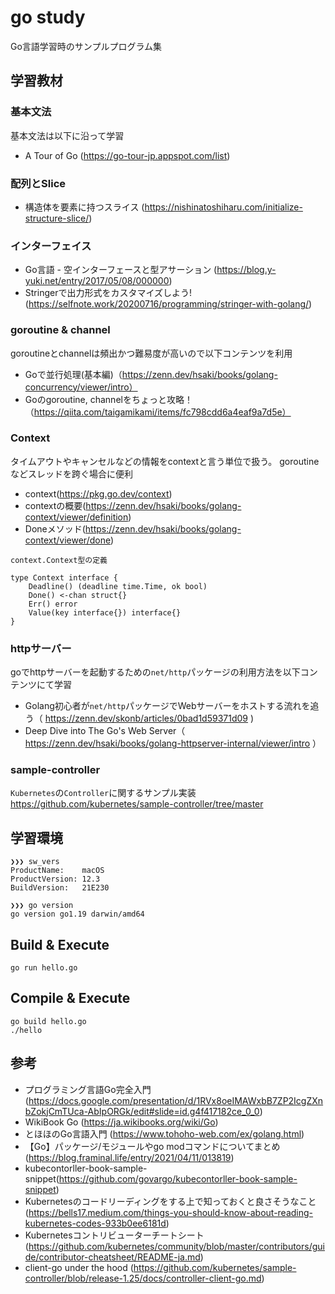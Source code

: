 # go study
Go言語学習時のサンプルプログラム集

## 学習教材
### 基本文法
基本文法は以下に沿って学習

- A Tour of Go (https://go-tour-jp.appspot.com/list)

### 配列とSlice
- 構造体を要素に持つスライス (https://nishinatoshiharu.com/initialize-structure-slice/)

### インターフェイス
- Go言語 - 空インターフェースと型アサーション (https://blog.y-yuki.net/entry/2017/05/08/000000)
- Stringerで出力形式をカスタマイズしよう!(https://selfnote.work/20200716/programming/stringer-with-golang/)

### goroutine & channel
goroutineとchannelは頻出かつ難易度が高いので以下コンテンツを利用

- Goで並行処理(基本編)（https://zenn.dev/hsaki/books/golang-concurrency/viewer/intro）
- Goのgoroutine, channelをちょっと攻略！（https://qiita.com/taigamikami/items/fc798cdd6a4eaf9a7d5e）

### Context
タイムアウトやキャンセルなどの情報をcontextと言う単位で扱う。
goroutineなどスレッドを跨ぐ場合に便利

- context(https://pkg.go.dev/context)
- contextの概要(https://zenn.dev/hsaki/books/golang-context/viewer/definition)
- Doneメソッド(https://zenn.dev/hsaki/books/golang-context/viewer/done)

`context.Context型の定義`
```
type Context interface {
    Deadline() (deadline time.Time, ok bool)
    Done() <-chan struct{}
    Err() error
    Value(key interface{}) interface{}
}
```

### httpサーバー
goでhttpサーバーを起動するための`net/http`パッケージの利用方法を以下コンテンツにて学習

- Golang初心者が`net/http`パッケージでWebサーバーをホストする流れを追う（ https://zenn.dev/skonb/articles/0bad1d59371d09 )
- Deep Dive into The Go's Web Server（ https://zenn.dev/hsaki/books/golang-httpserver-internal/viewer/intro ）

### sample-controller
`Kubernetes`の`Controller`に関するサンプル実装
https://github.com/kubernetes/sample-controller/tree/master

## 学習環境

```
❯❯❯ sw_vers
ProductName:    macOS
ProductVersion: 12.3
BuildVersion:   21E230

❯❯❯ go version
go version go1.19 darwin/amd64
```

## Build & Execute

```
go run hello.go
```

## Compile & Execute

```
go build hello.go
./hello
```

## 参考
- プログラミング言語Go完全入門(https://docs.google.com/presentation/d/1RVx8oeIMAWxbB7ZP2IcgZXnbZokjCmTUca-AbIpORGk/edit#slide=id.g4f417182ce_0_0)
- WikiBook Go (https://ja.wikibooks.org/wiki/Go)
- とほほのGo言語入門 (https://www.tohoho-web.com/ex/golang.html)
- 【Go】パッケージ/モジュールやgo modコマンドについてまとめ (https://blog.framinal.life/entry/2021/04/11/013819)
- kubecontorller-book-sample-snippet(https://github.com/govargo/kubecontorller-book-sample-snippet)
- Kubernetesのコードリーディングをする上で知っておくと良さそうなこと(https://bells17.medium.com/things-you-should-know-about-reading-kubernetes-codes-933b0ee6181d)
- Kubernetesコントリビューターチートシート(https://github.com/kubernetes/community/blob/master/contributors/guide/contributor-cheatsheet/README-ja.md)
- client-go under the hood
(https://github.com/kubernetes/sample-controller/blob/release-1.25/docs/controller-client-go.md)